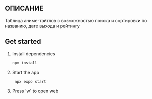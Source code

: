 ## ОПИСАНИЕ
Таблица аниме-тайтлов с возможностью поиска и сортировки по названию, дате выхода и рейтингу
## Get started
1. Install dependencies
   ```bash
   npm install
   ```
2. Start the app
   ```bash
    npx expo start
   ```
3. Press 'w' to open web
